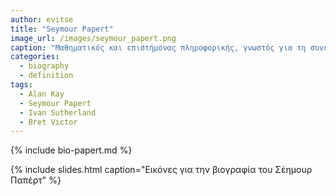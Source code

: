 ```yaml
---
author: evitse
title: "Seymour Papert"
image_url: /images/seymour_papert.png
caption: "Μαθηματικός και επιστήμονας πληροφορικής, γνωστός για τη συνεισφορά του στους τρόπους με τους οποίους η τεχνολογία μπορεί να υποστηρίξει τη μάθηση."
categories: 
  - biography
  - definition
tags:
  - Alan Kay
  - Seymour Papert
  - Ivan Sutherland
  - Bret Victor
---
```


{% include bio-papert.md %}

{% include slides.html caption="Εικόνες για την βιογραφία του Σέημουρ Παπέρτ" %}

